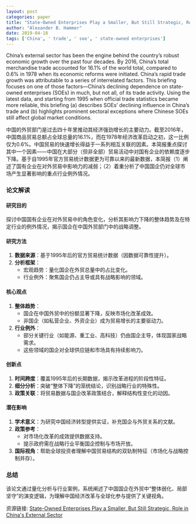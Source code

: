 ```yaml
---
layout: post
categories: paper
title: "State-Owned Enterprises Play a Smaller, But Still Strategic, Role in China's External Sector"
author: "Alexander B. Hammer"
date: 2019-04-18
tags: ['China', ' trade', ' soe', ' state-owned enterprises']
---
```


China’s external sector has been the engine behind the country’s robust economic growth over the past four decades. By 2016, China’s total merchandise trade accounted for 16.1% of the world total, compared to 0.6% in 1978 when its economic reforms were initiated. China’s rapid trade growth was attributable to a series of interrelated factors. This briefing focuses on one of those factors—China’s declining dependence on state-owned enterprises (SOEs) in much, but not all, of its trade activity. Using the latest data, and starting from 1995 when official trade statistics became more reliable, this briefing (a) describes SOEs’ declining influence in China’s trade and (b) highlights prominent sectoral exceptions where Chinese SOEs still affect global market conditions.

中国的外贸部门是过去四十年里推动其经济强劲增长的主要动力。截至2016年，中国商品贸易总额占全球总量的16.1%，而在1978年经济改革启动之初，这一比例仅为0.6%。中国贸易的快速增长得益于一系列相互关联的因素。本简报重点探讨其中一个因素——中国在大部分（但非全部）贸易活动中对国有企业的依赖度逐步下降。基于自1995年官方贸易统计数据更为可靠以来的最新数据，本简报（1）阐述了国有企业在对外贸易中影响力的减弱；（2）着重分析了中国国企仍对全球市场产生显著影响的重点行业例外情况。

### 论文解读  

#### **研究目的**  
探讨中国国有企业在对外贸易中的角色变化，分析其影响力下降的整体趋势及在特定行业的例外情况，揭示国企在中国外贸部门中的战略调整。  

#### **研究方法**  
1. **数据来源**：基于1995年后的官方贸易统计数据（因数据可靠性提升）。  
2. **分析框架**：  
   - 宏观趋势：量化国企在外贸总量中的占比变化。  
   - 行业例外：聚焦国企仍占主导或具有战略影响的领域。  

#### **核心观点**  
1. **整体趋势**：  
   - 国企在中国外贸中的份额显著下降，反映市场化改革成效。  
   - 非国企（如私营企业、外资企业）成为贸易增长的主要驱动力。  
2. **行业例外**：  
   - 部分关键行业（如能源、重工业、高科技）仍由国企主导，体现国家战略需求。  
   - 这些领域的国企对全球供应链和市场具有持续影响力。  

#### **创新点**  
1. **时间跨度**：覆盖1995年后的长期数据，揭示改革进程的阶段性特征。  
2. **细分分析**：突破“整体下降”的笼统结论，识别战略行业的特殊性。  
3. **政策关联**：将贸易数据与国企改革政策结合，解释结构性变化的动因。  

#### **潜在影响**  
1. **学术意义**：为研究中国经济转型提供实证，补充国企与外贸关系的文献。  
2. **政策参考**：  
   - 对市场化改革的成效提供数据支持。  
   - 提示政府需在战略行业平衡国企控制与市场开放。  
3. **国际视角**：帮助全球投资者理解中国贸易结构的双轨制特征（市场化与战略控制并存）。  

### 总结  
该论文通过量化分析与行业案例，系统阐述了中国国企在外贸中“整体弱化、局部坚守”的演变逻辑，为理解中国经济改革与全球化参与提供了关键视角。

资源链接: [State-Owned Enterprises Play a Smaller, But Still Strategic, Role in China's External Sector](https://papers.ssrn.com/sol3/papers.cfm?abstract_id=3370582)
